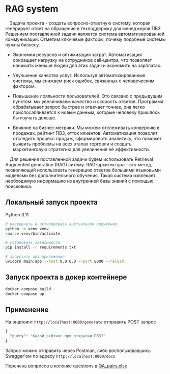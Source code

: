 # RAG system
&emsp;Задача проекта - создать вопросно-ответную систему, которая генерирует ответ на обращение в техподдержку для менеджеров ПВЗ.
Решением поставленной задачи является система автоматизированной коммуникации. Отметим ключевые факторы, почему подобные системы нужны бизнесу.

*  Экономия ресурсов и оптимизация затрат. Автоматизация сокращает нагрузку на сотрудников call-центра, что позволяет нанимать меньше людей для этих задач и экономить на зарплатах.

*  Улучшение качества услуг. Используя автоматизированные системы, мы снижаем риск ошибок, связанных с человеческим фактором.

*  Повышение лояльности пользователей. Это связано с предыдущим пунктом: мы увеличиваем качество и скорость ответов. Программа обрабатывает запрос быстрее и отвечает точнее, она легко приспосабливается к новым данным, которые человеку пришлось бы изучать дольше.
  
*  Влияние на бизнес метрики. Мы можем отслеживать конверсию в продажах, рейтинг ПВЗ, отток клиентов. Автоматизация позволит отследить процесс продаж, сформировать аналитику, что поможет выявить проблемы на всех этапах торговли и создать маркетинговую стратегию для увеличения её эффективности.

&emsp;Для решения поставленной задачи будем использовать Retrieval Augmented generation (RAG) ситему. RAG-архитектура - это метод, позволяющий использовать генерацию ответов большими языковыми моделями без дополнительного обучения. Такая система извлекает необходимую информацию из внутренней базы знаний с помощью поисковика.


## Локальный запуск проекта

Python 3.11

```bash
# развернуть и активировать виртуальное окружение
python -m venv venv
source venv/bin/activate

# установить зависимости
pip install -r requirements.txt

# запустить api приложение
uvicorn main:app --host 0.0.0.0 --port 8000 --reload
```

## Запуск проекта в докер контейнере

```bash
docker-compose build
docker-compose up
```

## Применение

На эндпоинт `http://localhost:8000/generate` отправить POST запрос

```json
{
  "query": "Какой рейтинг при открытии ПВЗ?"
}
```

Запрос можно отправить через Postman, либо воспользовавшись Swagger'ом по адресу `http://localhost:8000/docs`

Перечень вопросов в колонке questions в [QA_pairs.xlsx](data/QA_pairs.xlsx)
